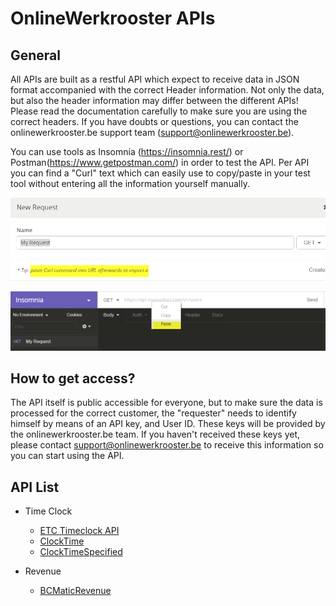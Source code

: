 # OnlineWerkrooster APIs

## General

All APIs are built as a restful API which expect to receive data in JSON format accompanied with the correct Header information. Not only the data, but also the header information may differ between the different APIs! Please read the documentation carefully to make sure you are using the correct headers. If you have doubts or questions, you can contact the onlinewerkrooster.be support team (support@onlinewerkrooster.be).

You can use tools as Insomnia (https://insomnia.rest/) or Postman(https://www.getpostman.com/) in order to test the API. Per API you can find a "Curl" text which can easily use to copy/paste in your test tool without  entering all the information yourself manually.

![insomnia_newRequest](./images/insomnia_newRequest.png)

![insomnia_pasteCurl](./images/insomnia_pasteCurl.png)

## How to get access?

The API itself is public accessible for everyone, but to make sure the data is processed for the correct customer, the "requester" needs to identify himself by means of an API key, and User ID. These keys will be provided by the onlinewerkrooster.be team.  If you haven't received these keys yet, please contact support@onlinewerkrooster.be to receive this information so you can start using the API.

## API List

- Time Clock
  - [ETC Timeclock API](OwrApiETCTimeclock.md)
  - [ClockTime](OwrApiClockTime.md)
  - [ClockTimeSpecified](OwrApiClockTimeSpecified)

- Revenue
  - [BCMaticRevenue](OwrBCMaticRevenue.md)

    ​

